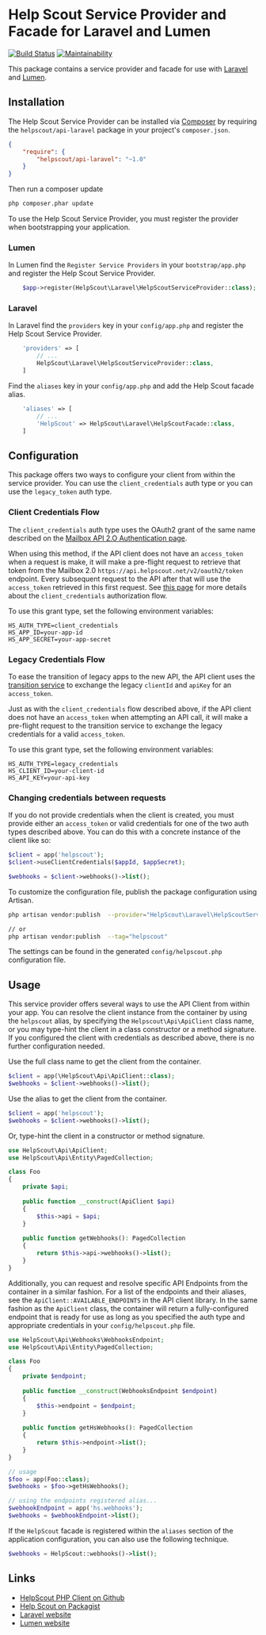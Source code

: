 # Help Scout Service Provider and Facade for Laravel and Lumen

[![Build Status](https://travis-ci.org/helpscout/helpscout-api-php-laravel.svg?branch=master)](https://travis-ci.org/helpscout/helpscout-api-php-laravel)
[![Maintainability](https://api.codeclimate.com/v1/badges/1ba2a0f530ad657a5ae4/maintainability)](https://codeclimate.com/repos/5c1a626b8f1a3a02c4002349/maintainability)

This package contains a service provider and facade for use with [Laravel](http://laravel.com) and [Lumen](http://lumen.laravel.com/).

## Installation

The Help Scout Service Provider can be installed via [Composer](http://getcomposer.org) by requiring the
`helpscout/api-laravel` package in your project's `composer.json`.

```json
{
    "require": {
        "helpscout/api-laravel": "~1.0"
    }
}
```

Then run a composer update
```sh
php composer.phar update
```

To use the Help Scout Service Provider, you must register the provider when bootstrapping your application.


### Lumen
In Lumen find the `Register Service Providers` in your `bootstrap/app.php` and register the Help Scout Service Provider.

```php
    $app->register(HelpScout\Laravel\HelpScoutServiceProvider::class);
```

### Laravel
In Laravel find the `providers` key in your `config/app.php` and register the Help Scout Service Provider.

```php
    'providers' => [
        // ...
        HelpScout\Laravel\HelpScoutServiceProvider::class,
    ]
```

Find the `aliases` key in your `config/app.php` and add the Help Scout facade alias.

```php
    'aliases' => [
        // ...
        'HelpScout' => HelpScout\Laravel\HelpScoutFacade::class,
    ]
```

## Configuration

This package offers two ways to configure your client from within the service provider. You can use the `client_credentials` auth type or you can use the `legacy_token` auth type.

### Client Credentials Flow
The `client_credentials` auth type uses the OAuth2 grant of the same name described on the [Mailbox API 2.O Authentication page](https://developer.helpscout.com/mailbox-api/overview/authentication/#client-credentials-flow). 

When using this method, if the API client does not have an `access_token` when a request is make, it will make a pre-flight request to retrieve that token from the Mailbox 2.0 `https://api.helpscout.net/v2/oauth2/token` endpoint. Every subsequent request to the API after that will use the `access_token` retrieved in this first request. See [this page](https://developer.helpscout.com/mailbox-api/overview/authentication/#client-credentials-flow) for more details about the `client_credentials` authorization flow.  

To use this grant type, set the following environment variables:

```
HS_AUTH_TYPE=client_credentials
HS_APP_ID=your-app-id
HS_APP_SECRET=your-app-secret
```

### Legacy Credentials Flow
To ease the transition of legacy apps to the new API, the API client uses the [transition service](https://developer.helpscout.com/mailbox-api/migration/transition-service/) to exchange the legacy `clientId` and `apiKey` for an `access_token`. 

Just as with the `client_credentials` flow described above, if the API client does not have an `access_token` when attempting an API call, it  will make a pre-flight request to the transition service to exchange the legacy credentials for a valid `access_token`.

To use this grant type, set the following environment variables:

```
HS_AUTH_TYPE=legacy_credentials
HS_CLIENT_ID=your-client-id
HS_API_KEY=your-api-key
```

### Changing credentials between requests

If you do not provide credentials when the client is created, you must provide either an `access_token` or valid credentials for one of the two auth types described above. You can do this with a concrete instance of the client like so:

```php
$client = app('helpscout');
$client->useClientCredentials($appId, $appSecret);

$webhooks = $client->webhooks()->list();
```

To customize the configuration file, publish the package configuration using Artisan.

```sh
php artisan vendor:publish  --provider="HelpScout\Laravel\HelpScoutServiceProvider"

// or
php artisan vendor:publish  --tag="helpscout"
```

The settings can be found in the generated `config/helpscout.php` configuration file. 

## Usage

This service provider offers several ways to use the API Client from within your app. You can resolve the client instance from the container by using the `helpscout` alias, by specifying the `Helpscout\Api\ApiClient` class name, or you may type-hint the client in a class constructor or a method signature. If you configured the client with credentials as described above, there is no further configuration needed.

Use the full class name to get the client from the container.
```php
$client = app(\HelpScout\Api\ApiClient::class);
$webhooks = $client->webhooks()->list();
```

Use the alias to get the client from the container.
```php
$client = app('helpscout');
$webhooks = $client->webhooks()->list();
```

Or, type-hint the client in a constructor or method signature.
```php
use HelpScout\Api\ApiClient;
use HelpScout\Api\Entity\PagedCollection;

class Foo
{
    private $api;
    
    public function __construct(ApiClient $api)
    {
        $this->api = $api;
    }
    
    public function getWebhooks(): PagedCollection
    {
        return $this->api->webhooks()->list();
    }
}
```

Additionally, you can request and resolve specific API Endpoints from the container in a similar fashion. For a list of the endpoints and their aliases, see the `ApiClient::AVAILABLE_ENDPOINTS` in the API client library. In the same fashion as the `ApiClient` class, the container will return a fully-configured endpoint that is ready for use as long as you specified the auth type and appropriate credentials in your `config/helpscout.php` file.

```php
use HelpScout\Api\Webhooks\WebhooksEndpoint;
use HelpScout\Api\Entity\PagedCollection;

class Foo
{
    private $endpoint;
    
    public function __construct(WebhooksEndpoint $endpoint) 
    {
        $this->endpoint = $endpoint;
    }
    
    public function getHsWebhooks(): PagedCollection
    {
        return $this->endpoint->list();
    }
}

// usage
$foo = app(Foo::class);
$webhooks = $foo->getHsWebhooks();

// using the endpoints registered alias...
$webhookEndpoint = app('hs.webhooks');
$webhooks = $webhookEndpoint->list();
```

If the `HelpScout` facade is registered within the `aliases` section of the application configuration, you can also use the
following technique.

```php
$webhooks = HelpScout::webhooks()->list();
```

## Links

* [HelpScout PHP Client on Github](https://github.com/helpscout/helpscout-api-php)
* [Help Scout on Packagist](https://packagist.org/packages/helpscout/)
* [Laravel website](http://laravel.com/)
* [Lumen website](http://lumen.laravel.com/)
